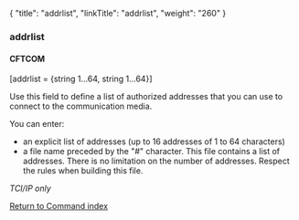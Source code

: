 {
    "title": "addrlist",
    "linkTitle": "addrlist",
    "weight": "260"
}<span id="addrlist"></span>

### addrlist

#### CFTCOM

\[addrlist = {string 1...64, string 1...64}\]

Use this field to define a list of authorized addresses that you can
use to connect to the communication media.

You can enter:

-   an explicit
    list of addresses (up to 16 addresses of 1 to 64 characters)
-   a file name preceded
    by the "#" character. This file contains a list of addresses.
    There is no limitation on the number of addresses. Respect the rules
    when building this file.

*TCI/IP only*

[Return to Command index](../../)
